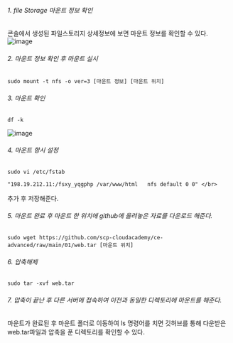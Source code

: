 ###### 1. file Storage 마운트 정보 확인
   콘솔에서 생성된 파일스토리지 상세정보에 보면 마운트 정보를 확인할 수 있다. </br>
  ![image](https://github.com/scp-cloudacademy/ce-advanced/assets/147478897/02dd33b9-ed2f-42ac-b98d-c32170533ac0)

###### 2. 마운트 정보 확인 후 마운트 실시
```
sudo mount -t nfs -o ver=3 [마운트 정보] [마운트 위치]
```
###### 3. 마운트 확인
```
df -k
```
![image](https://github.com/scp-cloudacademy/ce-advanced/assets/147478897/cd401e8d-4bee-4d56-a580-5154a665d2e8)

###### 4. 마운트 항시 설정
```
sudo vi /etc/fstab
```
```
"198.19.212.11:/fsxy_yqgphp /var/www/html	nfs	default	0 0" </br> 
```
추가 후 저장해준다.

###### 5. 마운트 완료 후 마운트 한 위치에 github에 올려놓은 자료를 다운로드 해준다.
```
sudo wget https://github.com/scp-cloudacademy/ce-advanced/raw/main/01/web.tar [마운트 위치]
```

###### 6. 압축해제
```
sudo tar -xvf web.tar
```

###### 7. 압축이 끝난 후 다른 서버에 접속하여 이전과 동일한 디렉토리에 마운트를 해준다.

마운트가 완료된 후 마운트 폴더로 이동하여 ls 명령어를 치면 깃허브를 통해 다운받은 web.tar파일과 압축을 푼 디렉토리를 확인할 수 있다.
